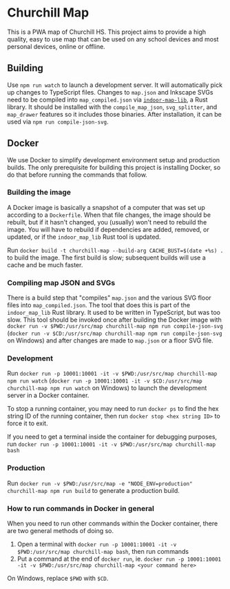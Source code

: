 # Churchill Map
This is a PWA map of Churchill HS. This project aims to provide a high quality, easy to use map that can be used on any school devices and most personal devices, online or offline.

## Building
Use `npm run watch` to launch a development server. It will automatically pick up changes to TypeScript files. Changes to `map.json` and Inkscape SVGs need to be compiled into `map_compiled.json` via [`indoor-map-lib`](https://gitlab.com/nvarner/indoor-map-lib), a Rust library. It should be installed with the `compile_map_json`, `svg_splitter`, and `map_drawer` features so it includes those binaries. After installation, it can be used via `npm run compile-json-svg`.

## Docker
We use Docker to simplify development environment setup and production builds. The only prerequisite for building this
project is installing Docker, so do that before running the commands that follow.

### Building the image
A Docker image is basically a snapshot of a computer that was set up according to a `Dockerfile`. When that file
changes, the image should be rebuilt, but if it hasn't changed, you (usually) won't need to rebuild the image. You will
have to rebuild if dependencies are added, removed, or updated, or if the `indoor_map_lib` Rust tool is updated.

Run `docker build -t churchill-map --build-arg CACHE_BUST=$(date +%s) .` to build the image. The first build is slow; subsequent builds will use a cache
and be much faster.

### Compiling map JSON and SVGs
There is a build step that "compiles" `map.json` and the various SVG floor files into `map_compiled.json`. The tool that
does this is part of the `indoor_map_lib` Rust library. It used to be written in TypeScript, but was too slow. This tool
should be invoked once after building the Docker image with
`docker run -v $PWD:/usr/src/map churchill-map npm run compile-json-svg`
(`docker run -v $CD:/usr/src/map churchill-map npm run compile-json-svg` on Windows) and after changes are made to
`map.json` or a floor SVG file.

### Development
Run `docker run -p 10001:10001 -it -v $PWD:/usr/src/map churchill-map npm run watch`
(`docker run -p 10001:10001 -it -v $CD:/usr/src/map churchill-map npm run watch` on Windows) to launch the development
server in a Docker container.

To stop a running container, you may need to run `docker ps` to find the hex string ID of the running container, then
run `docker stop <hex string ID>` to force it to exit.

If you need to get a terminal inside the container for debugging purposes, run
`docker run -p 10001:10001 -it -v $PWD:/usr/src/map churchill-map bash`

### Production
Run `docker run -v $PWD:/usr/src/map -e "NODE_ENV=production" churchill-map npm run build` to generate a
production build.

### How to run commands in Docker in general
When you need to run other commands within the Docker container, there are two general methods of doing so.

1. Open a terminal with `docker run -p 10001:10001 -it -v $PWD:/usr/src/map churchill-map bash`, then run commands
2. Put a command at the end of `docker run`, ie.
`docker run -p 10001:10001 -it -v $PWD:/usr/src/map churchill-map <your command here>`

On Windows, replace `$PWD` with `$CD`.
